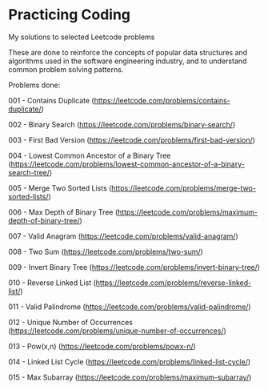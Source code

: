 # Practicing Coding
My solutions to selected Leetcode problems

These are done to reinforce the concepts of popular data structures and algorithms used in the software engineering industry, and to understand common problem solving patterns.


Problems done:

001 - Contains Duplicate (https://leetcode.com/problems/contains-duplicate/)

002 - Binary Search (https://leetcode.com/problems/binary-search/)

003 - First Bad Version (https://leetcode.com/problems/first-bad-version/)

004 - Lowest Common Ancestor of a Binary Tree (https://leetcode.com/problems/lowest-common-ancestor-of-a-binary-search-tree/)

005 - Merge Two Sorted Lists (https://leetcode.com/problems/merge-two-sorted-lists/)

006 - Max Depth of Binary Tree (https://leetcode.com/problems/maximum-depth-of-binary-tree/)

007 - Valid Anagram (https://leetcode.com/problems/valid-anagram/)

008 - Two Sum (https://leetcode.com/problems/two-sum/)

009 - Invert Binary Tree (https://leetcode.com/problems/invert-binary-tree/)

010 - Reverse Linked List (https://leetcode.com/problems/reverse-linked-list/)

011 - Valid Palindrome (https://leetcode.com/problems/valid-palindrome/)

012 - Unique Number of Occurrences (https://leetcode.com/problems/unique-number-of-occurrences/)

013 - Pow(x,n) (https://leetcode.com/problems/powx-n/)

014 - Linked List Cycle (https://leetcode.com/problems/linked-list-cycle/)

015 - Max Subarray (https://leetcode.com/problems/maximum-subarray/)
